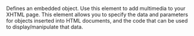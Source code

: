 Defines an embedded object. Use this element to add multimedia to your XHTML page.
This element allows you to specify the data and parameters for objects inserted into HTML documents, and the code that can be used to display/manipulate that data.